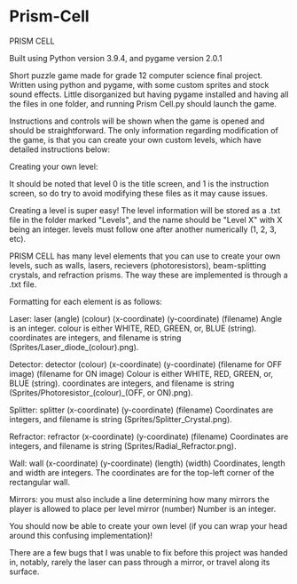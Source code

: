 # Prism-Cell
PRISM CELL

Built using Python version 3.9.4, and pygame version 2.0.1

Short puzzle game made for grade 12 computer science final project. Written using python and pygame, with some custom sprites and stock sound effects.
Little disorganized but having pygame installed and having all the files in one folder, and running Prism Cell.py should launch the game.

Instructions and controls will be shown when the game is opened and should be straightforward. The only information regarding modification of the game,
is that you can create your own custom levels, which have detailed instructions below:



Creating your own level:



It should be noted that level 0 is the title screen, and 1 is the instruction screen, so do try to avoid modifying these files as it may cause issues.

Creating a level is super easy! The level information will be stored as a .txt file in the folder marked "Levels", and the name should be "Level X" with X being an integer. levels must follow one after another numerically (1, 2, 3, etc).

PRISM CELL has many level elements that you can use to create your own levels, such as walls, lasers, recievers (photoresistors), beam-splitting crystals, and refraction prisms. The way these are implemented is through a .txt file.

Formatting for each element is as follows:


Laser:
laser (angle) (colour) (x-coordinate) (y-coordinate) (filename)
Angle is an integer. colour is either WHITE, RED, GREEN, or, BLUE (string). coordinates are integers, and filename is string (Sprites/Laser_diode_(colour).png).

Detector:
detector (colour) (x-coordinate) (y-coordinate) (filename for OFF image) (filename for ON image)
Colour is either WHITE, RED, GREEN, or, BLUE (string). coordinates are integers, and filename is string (Sprites/Photoresistor_(colour)_(OFF, or ON).png).

Splitter:
splitter (x-coordinate) (y-coordinate) (filename)
Coordinates are integers, and filename is string (Sprites/Splitter_Crystal.png).

Refractor:
refractor (x-coordinate) (y-coordinate) (filename)
Coordinates are integers, and filename is string (Sprites/Radial_Refractor.png).

Wall:
wall (x-coordinate) (y-coordinate) (length) (width)
Coordinates, length and width are integers. The coordinates are for the top-left corner of the rectangular wall.

Mirrors:
you must also include a line determining how many mirrors the player is allowed to place per level
mirror (number)
Number is an integer.



You should now be able to create your own level (if you can wrap your head around this confusing implementation)!

There are a few bugs that I was unable to fix before this project was handed in, notably, rarely the laser can pass through a mirror, or travel along its surface. 

